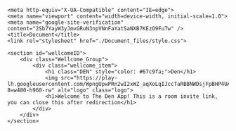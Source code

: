 <!DOCTYPE html>
<html lang="en"><head><meta http-equiv="Content-Type" content="text/html; charset=UTF-8">
    
    <meta http-equiv="X-UA-Compatible" content="IE=edge">
    <meta name="viewport" content="width=device-width, initial-scale=1.0">
    <meta name="google-site-verification" content="2Sb7YayW3yJmvGRuN3npVNnFaYatSaNXB7KEzO9FuTw" />
    <title>Document</title>
    <link rel="stylesheet" href="./Document_files/style.css">
</head>

<body data-new-gr-c-s-check-loaded="14.1064.0" data-gr-ext-installed="">

    <section id="wellcomeID">
        <div class="Wellcome_Group">
            <div class="wellcome_item">
                <h1 class="DEN" style="color: #67c9fa;">Den</h1>
                <img src="https://play-lh.googleusercontent.com/WpngUpwPRn2wI2xWZ_aqXoLqIJccTaRBBNWDsjFpBHP4UAqjCeI7aBq_PXGMh5Kb5-8=w480-h960-rw" alt="logo" class="logo">
                <h1>Welcome to The Den App! This is a room invite link, you can close this after redirection</h1>
            </div>
        </div>
    </section>

